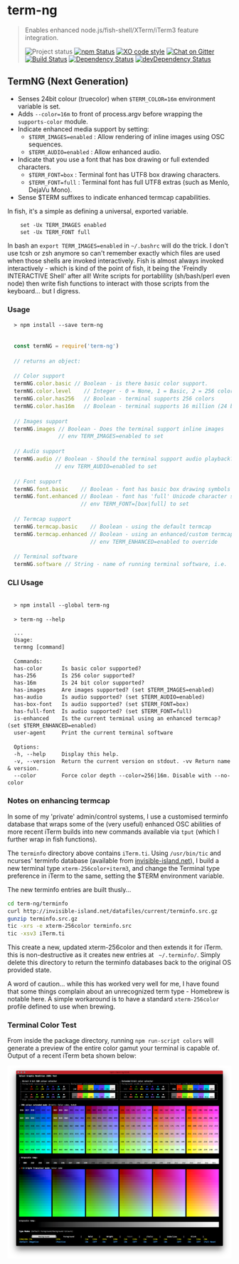 # term-ng  
>Enables enhanced node.js/fish-shell/XTerm/iTerm3 feature integration.
>
>![Project status][project-badge]
[![npm Status][npm-badge]][npm]
[![XO code style][xo-badge]][xo]
[![Chat on Gitter][gitter-badge]][gitter]  
[![Build Status][build-badge]][travis]
[![Dependency Status][david-badge]][david]
[![devDependency Status][david-dev-badge]][david-dev]

## TermNG (Next Generation)

-	Senses 24bit colour (truecolor) when `$TERM_COLOR=16m` environment variable is set.
-	Adds `--color=16m` to front of process.argv before wrapping the `supports-color` module.
-	Indicate enhanced media support by setting:
	+	`$TERM_IMAGES=enabled` : Allow rendering of inline images using OSC sequences.
	+	`$TERM_AUDIO=enabled` : Allow enhanced audio.
-	Indicate that you use a font that has box drawing or full extended characters.
	+	`$TERM_FONT=box` : Terminal font has UTF8 box drawing characters.
	+	`$TERM_FONT=full` : Terminal font has full UTF8 extras (such as Menlo, DejaVu Mono).
-	Sense $TERM suffixes to indicate enhanced termcap capabilities.

In fish, it's a simple as defining a universal, exported variable.

```shell
	set -Ux TERM_IMAGES enabled
	set -Ux TERM_FONT full
```

In bash an `export TERM_IMAGES=enabled` in `~/.bashrc` will do the trick. I don't use tcsh or zsh anymore so can't remember exactly which files are used when those shells are invoked interactively. Fish is almost always invoked interactively - which is kind of the point of fish, it being the 'Freindly INTERACTIVE Shell' after all! Write scripts for portablility (sh/bash/perl even node) then write fish functions to interact with those scripts from the keyboard... but I digress.

### Usage

```shell
  > npm install --save term-ng
```

```js

  const termNG = require('term-ng')

  // returns an object:
  
  // Color support
  termNG.color.basic // Boolean - is there basic color support.
  termNG.color.level    // Integer - 0 = None, 1 = Basic, 2 = 256 colors, 3 = 24 bit color
  termNG.color.has256   // Boolean - terminal supports 256 colors
  termNG.color.has16m   // Boolean - terminal supports 16 million (24 bit) color

  // Images support
  termNG.images // Boolean - Does the terminal support inline images
                // env TERM_IMAGES=enabled to set 

  // Audio support
  termNG.audio // Boolean - Should the terminal support audio playback?
               // env TERM_AUDIO=enabled to set
  
  // Font support
  termNG.font.basic    // Boolean - font has basic box drawing symbols
  termNG.font.enhanced // Boolean - font has 'full' Unicode character support
                       // env TERM_FONT=[box|full] to set

  // Termcap support
  termNG.termcap.basic    // Boolean - using the default termcap
  termNG.termcap.enhanced // Boolean - using an enhanced/custom termcap
                          // env TERM_ENHANCED=enabled to override

  // Terminal software
  termNG.software // String - name of running terminal software, i.e. 'iTerm.app'

```

### CLI Usage

```shell

  > npm install --global term-ng

  > term-ng --help
```

```
  ...
  Usage:
  termng [command]

  Commands:
  has-color      Is basic color supported?
  has-256        Is 256 color supported?
  has-16m        Is 24 bit color supported?
  has-images     Are images supported? (set $TERM_IMAGES=enabled)
  has-audio      Is audio supported? (set $TERM_AUDIO=enabled)
  has-box-font   Is audio supported? (set $TERM_FONT=box)
  has-full-font  Is audio supported? (set $TERM_FONT=full)
  is-enhanced    Is the current terminal using an enhanced termcap? (set $TERM_ENHANCED=enabled)
  user-agent     Print the current terminal software

  Options:
  -h, --help     Display this help.
  -v, --version  Return the current version on stdout. -vv Return name & version.
  --color        Force color depth --color=256|16m. Disable with --no-color

```


### Notes on enhancing termcap

In some of my 'private' admin/control systems, I use a customised terminfo database that wraps some of the (very useful) enhanced OSC abilities of more recent iTerm builds into new commands available via `tput` (which I further wrap in fish functions).

The `terminfo` directory above contains `iTerm.ti`. Using `/usr/bin/tic` and ncurses' terminfo database (available from [invisible-island.net](http://invisible-island.net/ncurses/ncurses.html#downloads)), I build a new terminal type `xterm-256color+iterm3`, and change the Terminal type preference in iTerm to the same, setting the $TERM environment variable.

The new terminfo entries are built thusly...

```sh
cd term-ng/terminfo
curl http://invisible-island.net/datafiles/current/terminfo.src.gz
gunzip terminfo.src.gz
tic -xrs -e xterm-256color terminfo.src
tic -xsv3 iTerm.ti
```

This create a new, updated xterm-256color and then extends it for iTerm. this is non-destructive as it creates new entries at ` ~/.terminfo/`. Simply delete this directory to return the terminfo databases back to the original OS provided state.

A word of caution... while this has worked very well for me, I have found that some things complain about an unrecognized term type - Homebrew is notable here. A simple workaround is to have a standard `xterm-256color` profile defined to use when brewing.

### Terminal Color Test

From inside the package directory, running `npm run-script colors` will generate a preview of the entire color gamut your terminal is capable of. Output of a recent iTerm beta shown below:

![Color preview][colors]

[colors]: https://raw.githubusercontent.com/MarkGriffiths/term-ng/master/media/colors.png

[project-badge]: http://img.shields.io/badge/status-beta-blue.svg?style=flat
[build-badge]: http://img.shields.io/travis/MarkGriffiths/term-ng.svg?branch=master&style=flat
[david-badge]: http://img.shields.io/david/MarkGriffiths/term-ng.svg?style=flat
[david-dev-badge]: http://img.shields.io/david/dev/MarkGriffiths/term-ng.svg?style=flat
[npm-badge]: https://img.shields.io/npm/v/term-ng.svg?style=flat
[xo-badge]: https://img.shields.io/badge/code_style-XO-5ed9c7.svg
[gitter-badge]: https://badges.gitter.im/MarkGriffiths/help.svg

[travis]: https://travis-ci.org/MarkGriffiths/term-ng
[david]: https://david-dm.org/MarkGriffiths/term-ng
[david-dev]: https://david-dm.org/MarkGriffiths/term-ng#info=devDependencies
[npm]: https://www.npmjs.com/package/term-ng
[xo]: https://github.com/sindresorhus/xo
[gitter]: https://gitter.im/MarkGriffiths/help?utm_source=badge&utm_medium=badge&utm_campaign=pr-badge&utm_content=badge
